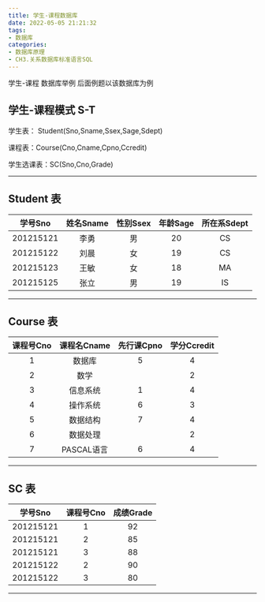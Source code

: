 ```yaml
---
title: 学生-课程数据库
date: 2022-05-05 21:21:32
tags:
- 数据库
categories:
- 数据库原理
- CH3.关系数据库标准语言SQL
---
```


学生-课程 数据库举例
后面例题以该数据库为例

<!--more-->

## 学生-课程模式 S-T

学生表： Student(Sno,Sname,Ssex,Sage,Sdept)

课程表：Course(Cno,Cname,Cpno,Ccredit)

学生选课表：SC(Sno,Cno,Grade)

___

## Student 表

|  学号Sno  | 姓名Sname | 性别Ssex | 年龄Sage | 所在系Sdept |
| :-------: | :-------: | :------: | :------: | :---------: |
| 201215121 |   李勇    |    男    |    20    |     CS      |
| 201215122 |   刘晨    |    女    |    19    |     CS      |
| 201215123 |   王敏    |    女    |    18    |     MA      |
| 201215125 |   张立    |    男    |    19    |     IS      |

___

## Course 表

| 课程号Cno | 课程名Cname | 先行课Cpno | 学分Ccredit |
| :-------: | :---------: | :--------: | :---------: |
|     1     |   数据库    |     5      |      4      |
|     2     |    数学     |            |      2      |
|     3     |  信息系统   |     1      |      4      |
|     4     |  操作系统   |     6      |      3      |
|     5     |  数据结构   |     7      |      4      |
|     6     |  数据处理   |            |      2      |
|     7     | PASCAL语言  |     6      |      4      |

___

## SC 表

|  学号Sno  | 课程号Cno | 成绩Grade |
| :-------: | :-------: | :-------: |
| 201215121 |     1     |    92     |
| 201215121 |     2     |    85     |
| 201215121 |     3     |    88     |
| 201215122 |     2     |    90     |
| 201215122 |     3     |    80     |

___

